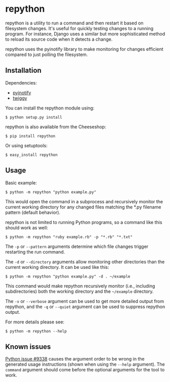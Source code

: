 repython
========

repython is a utility to run a command and then restart it based
on filesystem changes. It's useful for quickly testing changes to a
running program. For instance, Django uses a similar but more
sophisticated method to reload its source code when it detects
a change.

repython uses the pyinotify library to make monitoring for changes
efficient compared to just polling the filesystem.

Installation
------------

Dependencies:

 * [pyinotify](https://github.com/seb-m/pyinotify)
 * [twiggy](http://hg.wearpants.org/twiggy/)

You can install the repython module using:

    $ python setup.py install

repython is also available from the Cheeseshop:

	$ pip install repython

Or using setuptools:

	$ easy_install repython

Usage
-----

Basic example:

	$ python -m repython "python example.py"

This would open the command in a subprocess and recursively monitor
the current working directory for any changed files matching the *.py
filename pattern (default behavior).

repython is not limited to running Python programs, so a command like
this should work as well:

    $ python -m repython "ruby example.rb" -p "*.rb" "*.txt"

The `-p` or `--pattern` arguments determine which file changes
trigger restarting the run command.

The `-d` or `--directory` arguments allow monitoring other directories
than the current working directory. It can be used like this:

	$ python -m repython "python example.py" -d . ~/example

This command would make repython recursively monitor (i.e., including
subdirectories) both the working directory and the
`~/example` directory.

The `-v` or `--verbose` argument can be used to get more detailed
output from repython, and the `-q` or `--quiet` argument can be used
to suppress repython output.

For more details please see:

	$ python -m repython --help

Known issues
------------

[Python issue #9338](http://bugs.python.org/issue9338) causes the
argument order to be wrong in the generated usage instructions
(shown when using the `--help` argument). The `command` argument should
come before the optional arguments for the tool to work.
